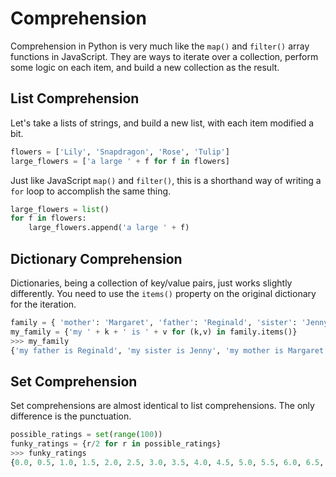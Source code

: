 # Comprehension

Comprehension in Python is very much like the `map()` and `filter()` array functions in JavaScript. They are ways to iterate over a collection, perform some logic on each item, and build a new collection as the result.

## List Comprehension

Let's take a lists of strings, and build a new list, with each item modified a bit.

```python
flowers = ['Lily', 'Snapdragon', 'Rose', 'Tulip']
large_flowers = ['a large ' + f for f in flowers]
```

Just like JavaScript `map()` and `filter()`, this is a shorthand way of writing a `for` loop to accomplish the same thing.

```python
large_flowers = list()
for f in flowers:
    large_flowers.append('a large ' + f)
```

## Dictionary Comprehension

Dictionaries, being a collection of key/value pairs, just works slightly differently. You need to use the `items()` property on the original dictionary for the iteration.

```python
family = { 'mother': 'Margaret', 'father': 'Reginald', 'sister': 'Jenny'}
my_family = {'my ' + k + ' is ' + v for (k,v) in family.items()}
>>> my_family
{'my father is Reginald', 'my sister is Jenny', 'my mother is Margaret'}
```

## Set Comprehension

Set comprehensions are almost identical to list comprehensions. The only difference is the punctuation.

```python
possible_ratings = set(range(100))
funky_ratings = {r/2 for r in possible_ratings}
>>> funky_ratings
{0.0, 0.5, 1.0, 1.5, 2.0, 2.5, 3.0, 3.5, 4.0, 4.5, 5.0, 5.5, 6.0, 6.5, 7.0, 7.5, 8.0, 8.5, 9.0, 10.0, 11.0, 12.0, 13.0, 14.0, 15.0, 16.0, 17.0, 18.0, 19.0, 20.0, 21.0, 22.0, 23.0, 24.0, 25.0, 26.0, 27.0, 28.0, 29.0, 30.0, 31.0, 32.0, 33.0, 34.0, 35.0, 36.0, 9.5, 38.0, 39.0, 40.0, 41.0, 10.5, 43.0, 44.0, 45.0, 46.0, 11.5, 48.0, 49.0, 12.5, 13.5, 14.5, 15.5, 16.5, 17.5, 18.5, 19.5, 20.5, 21.5, 22.5, 23.5, 24.5, 25.5, 26.5, 27.5, 28.5, 29.5, 30.5, 31.5, 32.5, 33.5, 34.5, 35.5, 36.5, 37.0, 37.5, 38.5, 39.5, 40.5, 41.5, 42.0, 42.5, 43.5, 44.5, 45.5, 46.5, 47.0, 47.5, 48.5, 49.5}
```
